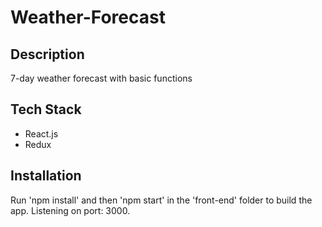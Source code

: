 # Weather-Forecast

## Description
7-day weather forecast with basic functions

## Tech Stack

- React.js
- Redux

## Installation

Run 'npm install' and then 'npm start' in the 'front-end' folder to build the app. Listening on port: 3000.
